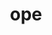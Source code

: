 ---
category: 3-letters
denotation: null
name: ope
reference_link: https://www.etymonline.com/word/ope
root_language: null
root_name: null
title: ope
type: free
word_sums:
- respelling: ope
  sum: 'Ope + '
---